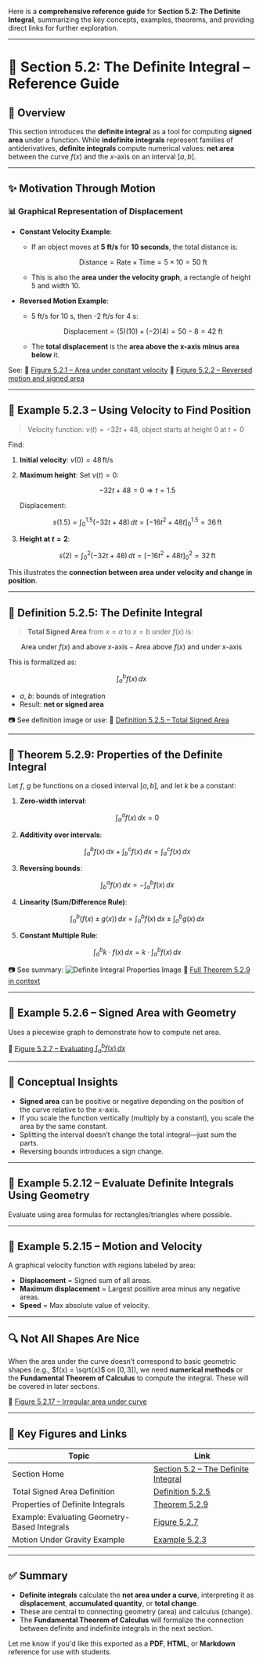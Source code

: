 Here is a **comprehensive reference guide** for **Section 5.2: The Definite Integral**, summarizing the key concepts, examples, theorems, and providing direct links for further exploration.

---

# 📘 Section 5.2: The Definite Integral – Reference Guide

## 🧭 Overview

This section introduces the **definite integral** as a tool for computing **signed area** under a function. While **indefinite integrals** represent families of antiderivatives, **definite integrals** compute numerical values: **net area** between the curve $f(x)$ and the $x$-axis on an interval $[a, b]$.

---

## ✨ Motivation Through Motion

### 📊 Graphical Representation of Displacement

* **Constant Velocity Example**:

  * If an object moves at **5 ft/s** for **10 seconds**, the total distance is:

    $$
    \text{Distance} = \text{Rate} \times \text{Time} = 5 \times 10 = 50 \text{ ft}
    $$
  * This is also the **area under the velocity graph**, a rectangle of height 5 and width 10.

* **Reversed Motion Example**:

  * 5 ft/s for 10 s, then -2 ft/s for 4 s:

    $$
    \text{Displacement} = (5)(10) + (-2)(4) = 50 - 8 = 42 \text{ ft}
    $$
  * The **total displacement** is the **area above the x-axis minus area below** it.

See:
🔗 [Figure 5.2.1 – Area under constant velocity](https://opentext.uleth.ca/apex-calculus/sec_def_int.html#fig_defint1)
🔗 [Figure 5.2.2 – Reversed motion and signed area](https://opentext.uleth.ca/apex-calculus/sec_def_int.html#fig_defint2)

---

## 🧮 Example 5.2.3 – Using Velocity to Find Position

> Velocity function: $v(t) = -32t + 48$, object starts at height 0 at $t = 0$

Find:

1. **Initial velocity**: $v(0) = 48 \, \text{ft/s}$
2. **Maximum height**: Set $v(t) = 0$:

   $$
   -32t + 48 = 0 \Rightarrow t = 1.5
   $$

   Displacement:

   $$
   s(1.5) = \int_0^{1.5} (-32t + 48)\,dt = \left[-16t^2 + 48t\right]_0^{1.5} = 36 \, \text{ft}
   $$
3. **Height at $t = 2$**:

   $$
   s(2) = \int_0^2 (-32t + 48)\,dt = \left[-16t^2 + 48t\right]_0^2 = 32 \, \text{ft}
   $$

This illustrates the **connection between area under velocity and change in position**.

---

## 📐 Definition 5.2.5: The Definite Integral

> **Total Signed Area** from $x = a$ to $x = b$ under $f(x)$ is:

$$
\text{Area under } f(x) \text{ and above } x\text{-axis} - \text{Area above } f(x) \text{ and under } x\text{-axis}
$$

This is formalized as:

$$
\int_a^b f(x)\,dx
$$

* $a$, $b$: bounds of integration
* Result: **net or signed area**

📷 See definition image or use:
🔗 [Definition 5.2.5 – Total Signed Area](https://opentext.uleth.ca/apex-calculus/sec_def_int.html#def_defint)

---

## 📘 Theorem 5.2.9: Properties of the Definite Integral

Let $f$, $g$ be functions on a closed interval $[a, b]$, and let $k$ be a constant:

1. **Zero-width interval**:

   $$
   \int_a^a f(x)\,dx = 0
   $$
2. **Additivity over intervals**:

   $$
   \int_a^b f(x)\,dx + \int_b^c f(x)\,dx = \int_a^c f(x)\,dx
   $$
3. **Reversing bounds**:

   $$
   \int_b^a f(x)\,dx = -\int_a^b f(x)\,dx
   $$
4. **Linearity (Sum/Difference Rule)**:

   $$
   \int_a^b (f(x) \pm g(x))\,dx = \int_a^b f(x)\,dx \pm \int_a^b g(x)\,dx
   $$
5. **Constant Multiple Rule**:

   $$
   \int_a^b k\cdot f(x)\,dx = k \cdot \int_a^b f(x)\,dx
   $$

📷 See summary:
![Definite Integral Properties Image](attachment:/mnt/data/e2776a36-2121-48f4-8430-ef9b314d8083.png)
🔗 [Full Theorem 5.2.9 in context](https://opentext.uleth.ca/apex-calculus/sec_def_int.html#thm_defintprop)

---

## 🧪 Example 5.2.6 – Signed Area with Geometry

Uses a piecewise graph to demonstrate how to compute net area.

🔗 [Figure 5.2.7 – Evaluating $\int_a^b f(x)\,dx$](https://opentext.uleth.ca/apex-calculus/sec_def_int.html#fig_defint4)

---

## 🧠 Conceptual Insights

* **Signed area** can be positive or negative depending on the position of the curve relative to the x-axis.
* If you scale the function vertically (multiply by a constant), you scale the area by the same constant.
* Splitting the interval doesn’t change the total integral—just sum the parts.
* Reversing bounds introduces a sign change.

---

## 🧪 Example 5.2.12 – Evaluate Definite Integrals Using Geometry

Evaluate using area formulas for rectangles/triangles where possible.

---

## 🚀 Example 5.2.15 – Motion and Velocity

A graphical velocity function with regions labeled by area:

* **Displacement** = Signed sum of all areas.
* **Maximum displacement** = Largest positive area minus any negative areas.
* **Speed** = Max absolute value of velocity.

---

## 🔍 Not All Shapes Are Nice

When the area under the curve doesn’t correspond to basic geometric shapes (e.g., $f(x) = \sqrt{x}$ on $[0, 3]$), we need **numerical methods** or the **Fundamental Theorem of Calculus** to compute the integral. These will be covered in later sections.

🔗 [Figure 5.2.17 – Irregular area under curve](https://opentext.uleth.ca/apex-calculus/sec_def_int.html#fig_defint7)

---

## 🔗 Key Figures and Links

| Topic                                        | Link                                                                                            |
| -------------------------------------------- | ----------------------------------------------------------------------------------------------- |
| Section Home                                 | [Section 5.2 – The Definite Integral](https://opentext.uleth.ca/apex-calculus/sec_def_int.html) |
| Total Signed Area Definition                 | [Definition 5.2.5](https://opentext.uleth.ca/apex-calculus/sec_def_int.html#def_defint)         |
| Properties of Definite Integrals             | [Theorem 5.2.9](https://opentext.uleth.ca/apex-calculus/sec_def_int.html#thm_defintprop)        |
| Example: Evaluating Geometry-Based Integrals | [Figure 5.2.7](https://opentext.uleth.ca/apex-calculus/sec_def_int.html#fig_defint4)            |
| Motion Under Gravity Example                 | [Example 5.2.3](https://opentext.uleth.ca/apex-calculus/sec_def_int.html#ex_defint3)            |

---

## ✅ Summary

* **Definite integrals** calculate the **net area under a curve**, interpreting it as **displacement**, **accumulated quantity**, or **total change**.
* These are central to connecting geometry (area) and calculus (change).
* The **Fundamental Theorem of Calculus** will formalize the connection between definite and indefinite integrals in the next section.

Let me know if you'd like this exported as a **PDF**, **HTML**, or **Markdown** reference for use with students.

